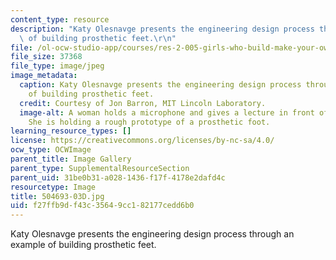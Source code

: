 ```yaml
---
content_type: resource
description: "Katy Olesnavge presents the engineering design process through an example\
  \ of building prosthetic feet.\r\n"
file: /ol-ocw-studio-app/courses/res-2-005-girls-who-build-make-your-own-wearables-workshop-spring-2015/f27ffb9df43c35649cc182177cedd6b0_504693-03D.jpg
file_size: 37368
file_type: image/jpeg
image_metadata:
  caption: Katy Olesnavge presents the engineering design process through an example
    of building prosthetic feet.
  credit: Courtesy of Jon Barron, MIT Lincoln Laboratory.
  image-alt: A woman holds a microphone and gives a lecture in front of a slide show.
    She is holding a rough prototype of a prosthetic foot.
learning_resource_types: []
license: https://creativecommons.org/licenses/by-nc-sa/4.0/
ocw_type: OCWImage
parent_title: Image Gallery
parent_type: SupplementalResourceSection
parent_uid: 31be0b31-a028-1436-f17f-4178e2dafd4c
resourcetype: Image
title: 504693-03D.jpg
uid: f27ffb9d-f43c-3564-9cc1-82177cedd6b0
---
```

Katy Olesnavge presents the engineering design process through an example of building prosthetic feet.
